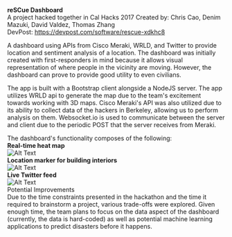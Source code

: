 <b>reSCue Dashboard</b>
</br>
A project hacked together in Cal Hacks 2017
Created by: Chris Cao, Denim Mazuki, David Valdez, Thomas Zhang
</br>
DevPost: https://devpost.com/software/rescue-xdkhc8

A dashboard using APIs from Cisco Meraki, WRLD, and Twitter to provide location and sentiment analysis of a location.
The dashboard was initially created with first-responders in mind because it allows visual representation of where people in the vicinity are moving. However, the dashboard can prove to provide good utility to even civilians.

The app is built with a Bootstrap client alongside a NodeJS server. The app utilizes WRLD api to generate the map due to the team's excitement towards working with 3D maps. Cisco Meraki's API was also utilized due to its ability to collect data of the hackers in Berkeley, allowing us to perform analysis on them. Websocket.io is used to communicate between the server and client due to the periodic POST that the server receives from Meraki.

The dashboard's functionality composes of the following:<br />
<b>Real-time heat map</b>
<br/>
![Alt Text](https://media.giphy.com/media/xT9IgHmpc1WlRqIQ1i/giphy.gif)
<br />
<b>Location marker for building interiors</b>
<br />
![Alt Text](https://media.giphy.com/media/l1J9BuncDaKJhva3C/giphy.gif)
<br />
<b>Live Twitter feed</b>
<br />
![Alt Text](https://media.giphy.com/media/xT9IgiiNjM8MiiSKgU/giphy.gif)
<br />
Potential Improvements
<br />
Due to the time constraints presented in the hackathon and the time it required to brainstorm a project, various trade-offs were explored. Given enough time, the team plans to focus on the data aspect of the dashboard (currently, the data is hard-coded) as well as potential machine learning applications to predict disasters before it happens.

